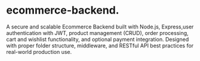 # ecommerce-backend.
A secure and scalable Ecommerce Backend built with Node.js, Express,user authentication with JWT, product management (CRUD), order processing, cart and wishlist functionality, and optional payment integration. Designed with proper folder structure, middleware, and RESTful API best practices for real-world production use.
